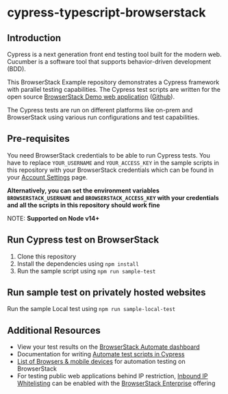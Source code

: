 # cypress-typescript-browserstack

## Introduction

Cypress is a next generation front end testing tool built for the modern web. Cucumber is a software tool that supports behavior-driven development (BDD).

This BrowserStack Example repository demonstrates a Cypress framework with parallel testing capabilities. The Cypress test scripts are written for the open source [BrowserStack Demo web application](https://bstackdemo.com) ([Github](https://github.com/browserstack/browserstack-demo-app)).

The Cypress tests are run on different platforms like on-prem and BrowserStack using various run configurations and test capabilities.

## Pre-requisites

You need BrowserStack credentials to be able to run Cypress tests. You have to replace `YOUR_USERNAME` and `YOUR_ACCESS_KEY` in the sample scripts in this repository with your BrowserStack credentials which can be found in your [Account Settings](https://www.browserstack.com/accounts/settings) page.

**Alternatively, you can set the environment variables `BROWSERSTACK_USERNAME` and `BROWSERSTACK_ACCESS_KEY` with your credentials and all the scripts in this repository should work fine**

NOTE: **Supported on Node v14+**

## Run Cypress test on BrowserStack

1. Clone this repository
2. Install the dependencies using `npm install`
3. Run the sample script using `npm run sample-test`

## Run sample test on privately hosted websites

Run the sample Local test using `npm run sample-local-test`

## Additional Resources

- View your test results on the [BrowserStack Automate dashboard](https://www.browserstack.com/automate)
- Documentation for writing [Automate test scripts in Cypress](https://www.browserstack.com/docs/automate/cypress)
- [List of Browsers & mobile devices](https://www.browserstack.com/list-of-browsers-and-platforms/cypress_testing) for automation testing on BrowserStack
- For testing public web applications behind IP restriction, [Inbound IP Whitelisting](https://www.browserstack.com/local-testing/inbound-ip-whitelisting) can be enabled with the [BrowserStack Enterprise](https://www.browserstack.com/enterprise) offering